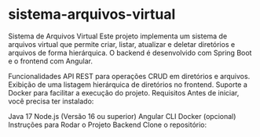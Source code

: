 # sistema-arquivos-virtual

Sistema de Arquivos Virtual
Este projeto implementa um sistema de arquivos virtual que permite criar, listar, atualizar e deletar diretórios e arquivos de forma hierárquica. O backend é desenvolvido com Spring Boot e o frontend com Angular.

Funcionalidades
API REST para operações CRUD em diretórios e arquivos.
Exibição de uma listagem hierárquica de diretórios no frontend.
Suporte a Docker para facilitar a execução do projeto.
Requisitos
Antes de iniciar, você precisa ter instalado:

Java 17
Node.js (Versão 16 ou superior)
Angular CLI
Docker (opcional)
Instruções para Rodar o Projeto
Backend
Clone o repositório:
